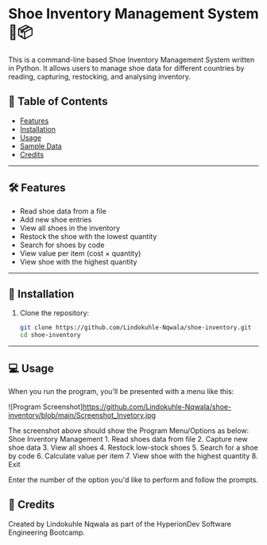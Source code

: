 # Shoe Inventory Management System 👟📦

This is a command-line based Shoe Inventory Management System written in Python. It allows users to manage shoe data for different countries by reading, capturing, restocking, and analysing inventory.

## 📂 Table of Contents

- [Features](#features)
- [Installation](#installation)
- [Usage](#usage)
- [Sample Data](#sample-data)
- [Credits](#credits)

---

## 🛠️ Features

- Read shoe data from a file
- Add new shoe entries
- View all shoes in the inventory
- Restock the shoe with the lowest quantity
- Search for shoes by code
- View value per item (cost × quantity)
- View shoe with the highest quantity

---

## 🚀 Installation

1. Clone the repository:
   ```bash
   git clone https://github.com/Lindokuhle-Nqwala/shoe-inventory.git
   cd shoe-inventory

---

## 💻 Usage

When you run the program, you’ll be presented with a menu like this:

![Program Screenshot]https://github.com/Lindokuhle-Nqwala/shoe-inventory/blob/main/Screenshot_Invetory.jpg

   The screenshot above should show the Program Menu/Options as below:
        Shoe Inventory Management
        1. Read shoes data from file
        2. Capture new shoe data
        3. View all shoes
        4. Restock low-stock shoes
        5. Search for a shoe by code
        6. Calculate value per item
        7. View shoe with the highest quantity
        8. Exit

Enter the number of the option you'd like to perform and follow the prompts.

## 🙌 Credits

Created by Lindokuhle Nqwala as part of the HyperionDev Software Engineering Bootcamp.
